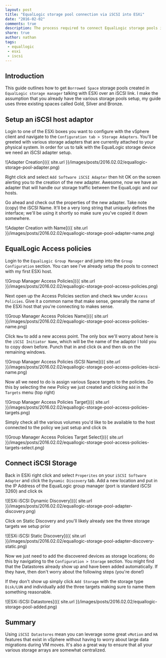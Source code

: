 ```yaml
---
layout: post
title: "EqualLogic storage pool connection via iSCSI into ESXi"
date: "2016-02-02"
comments: true
description: The process required to connect EqualLogic storage pools into ESXi via iSCSI
share: true
author: nathan
tags:
 - equallogic
 - esxi
 - iscsi
---
```


## Introduction

This guide outlines how to get `Borrowed Space` storage pools created in `EqualLogic storage manager` talking with ESXi over an iSCSI link. I make the assumption that you already have the various storage pools setup, my guide uses three existing spaces called Gold, Silver and Bronze.

## Setup an iSCSI host adaptor

Login to one of the ESXi boxes you want to configure with the vSphere client and navigate to the `Configuration tab > Storage Adapters`. You'll be greeted with various storage adapters that are currently attached to your physical system. In order for us to talk with the EqualLogic storage device we need an iSCSI adapter setup.

![Adapter Creation]({{ site.url }}/images/posts/2016.02.02/equallogic-storage-pool-adapter.png)

Right click and select `Add Software iSCSI Adapter` then hit OK on the screen alerting you to the creation of the new adapter. Awesome, now we have an adapter that will handle our storage traffic between the EqualLogic and our hosts.

Go ahead and check out the properties of the new adapter. Take note (copy) the iSCSI Name. It'll be a very long string that uniquely defines the interface; we'll be using it shortly so make sure you've copied it down somewhere.

![Adapter Creation with Name]({{ site.url }}/images/posts/2016.02.02/equallogic-storage-pool-adapter-name.png)

## EqualLogic Access policies

Login to the `EqualLogic Group Manager` and jump into the `Group Configuration` section. You can see I've already setup the pools to connect with my first ESXi host.

![Group Manager Access Policies]({{ site.url }}/images/posts/2016.02.02/equallogic-storage-pool-access-policies.png)

Next open up the Access Policies section and check `New` under `Access Policies`. Give it a common name that make sense, generally the name of the ESXi host that you're connecting to makes sense.

![Group Manager Access Policies Name]({{ site.url }}/images/posts/2016.02.02/equallogic-storage-pool-access-policies-name.png)

Click `New` to add a new access point. The only box we'll worry about here is the `iSCSI Initiator Name`, which will be the name of the adaptor I told you to copy down before. Punch that in and click `Ok` and then `Ok` on the remaining windows.

![Group Manager Access Policies iSCSI Name]({{ site.url }}/images/posts/2016.02.02/equallogic-storage-pool-access-policies-iscsi-name.png)

Now all we need to do is assign various Space targets to the policies. Do this by selecting the new Policy we just created and clicking `Add` in the `Targets` menu (top right)

![Group Manager Access Policies Target]({{ site.url }}/images/posts/2016.02.02/equallogic-storage-pool-access-policies-targets.png)

Simply check all the various volumes you'd like to be available to the host connected to the policy we just setup and click `Ok`

![Group Manager Access Policies Target Select]({{ site.url }}/images/posts/2016.02.02/equallogic-storage-pool-access-policies-targets-select.png)

## Connect iSCSI Storage

Back in ESXi right click and select `Properites` on your `iSCSI Software Adapter` and click the `Dynamic Discovery` tab. Add a new location and put in the IP Address of the EqualLogic group manager (port is standard iSCSI 3260) and click `Ok`

![ESXi iSCSI Dynamic Discovery]({{ site.url }}/images/posts/2016.02.02/equallogic-storage-pool-adapter-discovery.png)

Click on Static Discovery and you'll likely already see the three storage targets we setup prior

![ESXi iSCSI Static Discovery]({{ site.url }}/images/posts/2016.02.02/equallogic-storage-pool-adapter-discovery-static.png)

Now we just need to add the discovered devices as storage locations; do this by navigating to the `Configuration > Storage` section. You might find that the Datastores already show up and have been added automatically. If they have, then don't worry about the following steps (you're done!)

If they don't show up simply click `Add Storage` with the storage type `Disk/LUN` and individually add the three targets making sure to name them something reasonable.

![ESXi iSCSI Datastores]({{ site.url }}/images/posts/2016.02.02/equallogic-storage-pool-added.png)

## Summary

Using `iSCSI Datastores` mean you can leverage some great `vMotion` and `HA` features that exist in vSphere without having to worry about large data migrations during VM moves. It's also a great way to ensure that all your various storage arrays are somewhat centralized.
